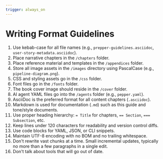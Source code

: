 ```yaml
---
trigger: always_on
---
```


# Writing Format Guidelines

1. Use kebab-case for all file names (e.g., `prepper-guidelines.asciidoc`, `user-story-metadata.asciidoc`).
1. Place narrative chapters in the `/chapters` folder.
1. Place reference material and templates in the `/appendices` folder.
1. Store all image assets in the `/images` directory using PascalCase (e.g., `pipeline-diagram.png`).
1. CSS and styling assets go in the `/css` folder.
1. Font files go in the `/fonts` folder.
1. The book cover image should reside in the `/cover` folder.
1. AI agent YAML files go into the `/agents` folder (e.g., `pepper.yaml`).
1. AsciiDoc is the preferred format for all content chapters (`.asciidoc`).
1. Markdown is used for documentation (`.md`) such as this guide and tone/style documents.
1. Use proper heading hierarchy: `= Title` for chapters, `== Section`, `=== Subsection`, etc.
1. Keep lines under 120 characters for readability and version control diffs.
1. Use code blocks for YAML, JSON, or CLI snippets.
1. Maintain UTF-8 encoding with no BOM and no trailing whitespace.
1. Don't rewrite vast chunks at a time. Small incremental updates, typically no more than a few paragraphs in a single edit.
1. Don't talk about tools that will go out of date.